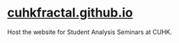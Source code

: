 # [cuhkfractal.github.io](https://cuhkfractal.github.io)

Host the website for Student Analysis Seminars at CUHK.

